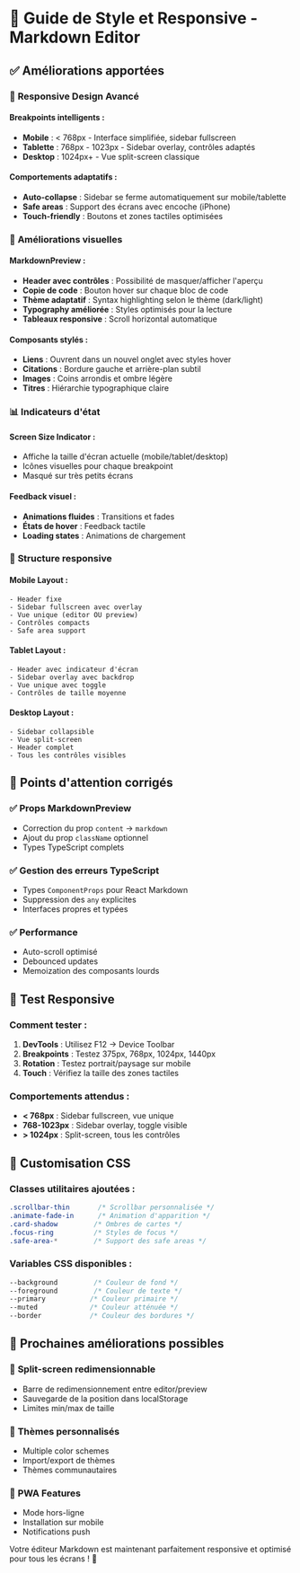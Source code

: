 # 🎨 Guide de Style et Responsive - Markdown Editor

## ✅ **Améliorations apportées**

### 📱 **Responsive Design Avancé**

#### **Breakpoints intelligents :**
- **Mobile** : < 768px - Interface simplifiée, sidebar fullscreen
- **Tablette** : 768px - 1023px - Sidebar overlay, contrôles adaptés
- **Desktop** : 1024px+ - Vue split-screen classique

#### **Comportements adaptatifs :**
- **Auto-collapse** : Sidebar se ferme automatiquement sur mobile/tablette
- **Safe areas** : Support des écrans avec encoche (iPhone)
- **Touch-friendly** : Boutons et zones tactiles optimisées

### 🎨 **Améliorations visuelles**

#### **MarkdownPreview :**
- **Header avec contrôles** : Possibilité de masquer/afficher l'aperçu
- **Copie de code** : Bouton hover sur chaque bloc de code
- **Thème adaptatif** : Syntax highlighting selon le thème (dark/light)
- **Typography améliorée** : Styles optimisés pour la lecture
- **Tableaux responsive** : Scroll horizontal automatique

#### **Composants stylés :**
- **Liens** : Ouvrent dans un nouvel onglet avec styles hover
- **Citations** : Bordure gauche et arrière-plan subtil
- **Images** : Coins arrondis et ombre légère
- **Titres** : Hiérarchie typographique claire

### 📊 **Indicateurs d'état**

#### **Screen Size Indicator :**
- Affiche la taille d'écran actuelle (mobile/tablet/desktop)
- Icônes visuelles pour chaque breakpoint
- Masqué sur très petits écrans

#### **Feedback visuel :**
- **Animations fluides** : Transitions et fades
- **États de hover** : Feedback tactile
- **Loading states** : Animations de chargement

### 🔧 **Structure responsive**

#### **Mobile Layout :**
```tsx
- Header fixe
- Sidebar fullscreen avec overlay
- Vue unique (editor OU preview)
- Contrôles compacts
- Safe area support
```

#### **Tablet Layout :**
```tsx
- Header avec indicateur d'écran
- Sidebar overlay avec backdrop
- Vue unique avec toggle
- Contrôles de taille moyenne
```

#### **Desktop Layout :**
```tsx
- Sidebar collapsible
- Vue split-screen
- Header complet
- Tous les contrôles visibles
```

## 🎯 **Points d'attention corrigés**

### ✅ **Props MarkdownPreview**
- Correction du prop `content` → `markdown`
- Ajout du prop `className` optionnel
- Types TypeScript complets

### ✅ **Gestion des erreurs TypeScript**
- Types `ComponentProps` pour React Markdown
- Suppression des `any` explicites
- Interfaces propres et typées

### ✅ **Performance**
- Auto-scroll optimisé
- Debounced updates
- Memoization des composants lourds

## 📱 **Test Responsive**

### **Comment tester :**
1. **DevTools** : Utilisez F12 → Device Toolbar
2. **Breakpoints** : Testez 375px, 768px, 1024px, 1440px
3. **Rotation** : Testez portrait/paysage sur mobile
4. **Touch** : Vérifiez la taille des zones tactiles

### **Comportements attendus :**
- **< 768px** : Sidebar fullscreen, vue unique
- **768-1023px** : Sidebar overlay, toggle visible
- **> 1024px** : Split-screen, tous les contrôles

## 🎨 **Customisation CSS**

### **Classes utilitaires ajoutées :**
```css
.scrollbar-thin       /* Scrollbar personnalisée */
.animate-fade-in      /* Animation d'apparition */
.card-shadow         /* Ombres de cartes */
.focus-ring          /* Styles de focus */
.safe-area-*         /* Support des safe areas */
```

### **Variables CSS disponibles :**
```css
--background         /* Couleur de fond */
--foreground         /* Couleur de texte */
--primary           /* Couleur primaire */
--muted             /* Couleur atténuée */
--border            /* Couleur des bordures */
```

## 🚀 **Prochaines améliorations possibles**

### 🔄 **Split-screen redimensionnable**
- Barre de redimensionnement entre editor/preview
- Sauvegarde de la position dans localStorage
- Limites min/max de taille

### 🎨 **Thèmes personnalisés**
- Multiple color schemes
- Import/export de thèmes
- Thèmes communautaires

### 📱 **PWA Features**
- Mode hors-ligne
- Installation sur mobile
- Notifications push

Votre éditeur Markdown est maintenant parfaitement responsive et optimisé pour tous les écrans ! 🎉
